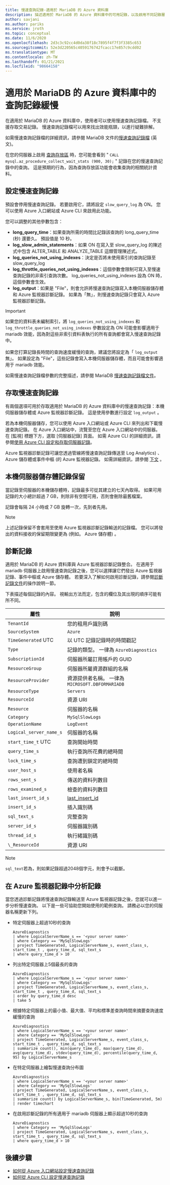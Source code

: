 ```yaml
---
title: 慢速查詢記錄-適用於 MariaDB 的 Azure 資料庫
description: 描述適用於 MariaDB 的 Azure 資料庫中的可用記錄，以及啟用不同記錄層級的可用參數。
author: savjani
ms.author: pariks
ms.service: jroth
ms.topic: conceptual
ms.date: 11/6/2020
ms.openlocfilehash: 2d3c3c92cc4d0da38f18c7895f4f7f3f3385c653
ms.sourcegitcommit: 52e3d220565c4059176742fcacc17e857c9cdd02
ms.translationtype: MT
ms.contentlocale: zh-TW
ms.lasthandoff: 01/21/2021
ms.locfileid: "98664158"
---
```

# <a name="slow-query-logs-in-azure-database-for-mariadb"></a>適用於 MariaDB 的 Azure 資料庫中的查詢記錄緩慢
在適用於 MariaDB 的 Azure 資料庫中，使用者可以使用慢速查詢記錄檔。 不支援存取交易記錄。 慢速查詢記錄檔可以用來找出效能瓶頸，以進行疑難排解。

如需慢速查詢記錄檔的詳細資訊，請參閱 MariaDB 文件的[慢速查詢記錄檔](https://mariadb.com/kb/en/library/slow-query-log-overview/) (英文)。

在您的伺服器上啟用 [查詢存放區](concepts-query-store.md) 時，您可能會看到 " `CALL mysql.az_procedure_collect_wait_stats (900, 30);` " 記錄在您的慢速查詢記錄中的查詢。 這是預期的行為，因為查詢存放區功能會收集查詢的相關統計資料。 

## <a name="configure-slow-query-logging"></a>設定慢速查詢記錄
預設會停用慢速查詢記錄。 若要啟用它，請將設定 `slow_query_log` 為 ON。 您可以使用 Azure 入口網站或 Azure CLI 來啟用此功能。 

您可以調整的其他參數包含：

- **long_query_time**：如果查詢所需的時間比記錄該查詢的 long_query_time (秒) 還要久。 預設值是 10 秒。
- **log_slow_admin_statements**：如果 ON 在寫入至 slow_query_log 的陳述式中包含 ALTER_TABLE 和 ANALYZE_TABLE 這類管理陳述式。
- **log_queries_not_using_indexes**：決定是否將未使用索引的查詢記錄至 slow_query_log
- **log_throttle_queries_not_using_indexes**：這個參數會限制可寫入至慢速查詢記錄的非索引查詢次數。 log_queries_not_using_indexes 設為 ON 時，這個參數會生效。
- **log_output**：如果是 "File"，則會允許將慢速查詢記錄寫入本機伺服器儲存體和 Azure 監視器診斷記錄。 如果為「無」，則慢速查詢記錄只會寫入 Azure 監視器診斷記錄。 

> [!IMPORTANT]
> 如果您的資料表未編制索引，將 `log_queries_not_using_indexes` 和 `log_throttle_queries_not_using_indexes` 參數設定為 ON 可能會影響適用于 mariadb 效能，因為對這些非索引資料表執行的所有查詢都會寫入慢速查詢記錄中。<br><br>
> 如果您打算記錄長時間的查詢速度緩慢的查詢，建議您將設定為「 `log_output` 無」。 如果設定為 "File"，這些記錄會寫入本機伺服器儲存體，而且可能會影響適用于 mariadb 效能。 

如需慢速查詢記錄檔參數的完整描述，請參閱 MariaDB [慢速查詢記錄檔文件](https://mariadb.com/kb/en/library/slow-query-log-overview/)。

## <a name="access-slow-query-logs"></a>存取慢速查詢記錄
有兩個選項可用於存取適用於 MariaDB 的 Azure 資料庫中的慢速查詢記錄：本機伺服器儲存體或 Azure 監視器診斷記錄。 這是使用參數進行設定 `log_output` 。

若為本機伺服器儲存，您可以使用 Azure 入口網站或 Azure CLI 來列出和下載慢速查詢記錄。 在 Azure 入口網站中，流覽至您在 Azure 入口網站中的伺服器。 在 [監視] 標題下方，選取 [伺服器記錄] 頁面。 如需 Azure CLI 的詳細資訊，請參閱[使用 Azure CLI 設定和存取伺服器記錄](howto-configure-server-logs-cli.md)。 

Azure 監視器診斷記錄可讓您透過管線將慢速查詢記錄傳送至 Log Analytics) 、Azure 儲存體或事件中樞 (的 Azure 監視器記錄。 如需詳細資訊，請參閱 [下文](concepts-server-logs.md#diagnostic-logs) 。

## <a name="local-server-storage-log-retention"></a>本機伺服器儲存體記錄保留
當記錄至伺服器的本機儲存體時，記錄最多可從其建立的七天內取得。 如果可用記錄的大小總計超過 7 GB，則除非有空間可用，否則會刪除最舊檔案。

記錄會每隔 24 小時或 7 GB 旋轉一次，先到者先用。

> [!Note]
> 上述記錄保留不會套用至使用 Azure 監視器診斷記錄輸送的記錄檔。 您可以將發出的資料接收的保留期限變更為 (例如。 Azure 儲存體) 。

## <a name="diagnostic-logs"></a>診斷記錄
適用於 MariaDB 的 Azure 資料庫與 Azure 監視器診斷記錄整合。 在適用于 mariadb 伺服器上啟用慢速查詢記錄之後，您可以選擇讓它們發出 Azure 監視器記錄、事件中樞或 Azure 儲存體。 若要深入了解如何啟用診斷記錄，請參閱[診斷記錄文件](../azure-monitor/platform/platform-logs-overview.md)的操作說明一節。

下表描述每個記錄的內容。 視輸出方法而定，包含的欄位及其出現的順序可能有所不同。

| **屬性** | **說明** |
|---|---|
| `TenantId` | 您的租用戶識別碼 |
| `SourceSystem` | `Azure` |
| `TimeGenerated` UTC | 以 UTC 記錄記錄時的時間戳記 |
| `Type` | 記錄的類型。 一律為 `AzureDiagnostics` |
| `SubscriptionId` | 伺服器所屬訂用帳戶的 GUID |
| `ResourceGroup` | 伺服器所屬資源群組的名稱 |
| `ResourceProvider` | 資源提供者名稱。 一律為 `MICROSOFT.DBFORMARIADB` |
| `ResourceType` | `Servers` |
| `ResourceId` | 資源 URI |
| `Resource` | 伺服器的名稱 |
| `Category` | `MySqlSlowLogs` |
| `OperationName` | `LogEvent` |
| `Logical_server_name_s` | 伺服器的名稱 |
| `start_time_t` UTC | 查詢開始時間 |
| `query_time_s` | 執行查詢所花費的總時間 |
| `lock_time_s` | 查詢遭到鎖定的總時間 |
| `user_host_s` | 使用者名稱 |
| `rows_sent_s` | 傳送的資料列數目 |
| `rows_examined_s` | 檢查的資料列數目 |
| `last_insert_id_s` | [last_insert_id](https://mariadb.com/kb/en/library/last_insert_id/) |
| `insert_id_s` | 插入識別碼 |
| `sql_text_s` | 完整查詢 |
| `server_id_s` | 伺服器識別碼 |
| `thread_id_s` | 執行緒識別碼 |
| `\_ResourceId` | 資源 URI |

> [!Note]
> `sql_text`若為，則如果記錄超過2048個字元，則會予以截斷。

## <a name="analyze-logs-in-azure-monitor-logs"></a>在 Azure 監視器記錄中分析記錄

當您透過診斷記錄將慢速查詢記錄輸送至 Azure 監視器記錄之後，您就可以進一步分析慢速查詢。 以下是一些可協助您開始使用的範例查詢。 請務必以您的伺服器名稱更新下列。

- 特定伺服器上超過10秒的查詢

    ```Kusto
    AzureDiagnostics
    | where LogicalServerName_s == '<your server name>'
    | where Category == 'MySqlSlowLogs'
    | project TimeGenerated, LogicalServerName_s, event_class_s, start_time_t , query_time_d, sql_text_s 
    | where query_time_d > 10
    ```

- 列出特定伺服器上5個最長的查詢

    ```Kusto
    AzureDiagnostics
    | where LogicalServerName_s == '<your server name>'
    | where Category == 'MySqlSlowLogs'
    | project TimeGenerated, LogicalServerName_s, event_class_s, start_time_t , query_time_d, sql_text_s 
    | order by query_time_d desc
    | take 5
    ```

- 根據特定伺服器上的最小值、最大值、平均和標準差查詢時間來摘要查詢速度緩慢的查詢

    ```Kusto
    AzureDiagnostics
    | where LogicalServerName_s == '<your server name>'
    | where Category == 'MySqlSlowLogs'
    | project TimeGenerated, LogicalServerName_s, event_class_s, start_time_t , query_time_d, sql_text_s 
    | summarize count(), min(query_time_d), max(query_time_d), avg(query_time_d), stdev(query_time_d), percentile(query_time_d, 95) by LogicalServerName_s
    ```

- 在特定伺服器上繪製慢速查詢分布圖

    ```Kusto
    AzureDiagnostics
    | where LogicalServerName_s == '<your server name>'
    | where Category == 'MySqlSlowLogs'
    | project TimeGenerated, LogicalServerName_s, event_class_s, start_time_t , query_time_d, sql_text_s 
    | summarize count() by LogicalServerName_s, bin(TimeGenerated, 5m)
    | render timechart
    ```

- 在啟用診斷記錄的所有適用于 mariadb 伺服器上顯示超過10秒的查詢

    ```Kusto
    AzureDiagnostics
    | where Category == 'MySqlSlowLogs'
    | project TimeGenerated, LogicalServerName_s, event_class_s, start_time_t , query_time_d, sql_text_s 
    | where query_time_d > 10
    ```    
    
## <a name="next-steps"></a>後續步驟
- [如何從 Azure 入口網站設定慢速查詢記錄](howto-configure-server-logs-portal.md)
- [如何從 Azure CLI 設定慢速查詢記錄](howto-configure-server-logs-cli.md)
